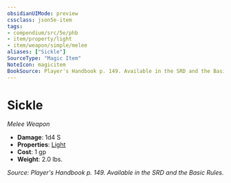 ```yaml
---
obsidianUIMode: preview
cssclass: json5e-item
tags:
- compendium/src/5e/phb
- item/property/light
- item/weapon/simple/melee
aliases: ["Sickle"]
SourceType: "Magic Item"
NoteIcon: magicitem
BookSource: Player's Handbook p. 149. Available in the SRD and the Basic Rules.
---
```

# Sickle
*Melee Weapon*  

- **Damage**: 1d4 S
- **Properties**: [Light](/2-Mechanics/CLI/rules/item-properties.md#Light)
- **Cost**: 1 gp
- **Weight**: 2.0 lbs.

*Source: Player's Handbook p. 149. Available in the SRD and the Basic Rules.*